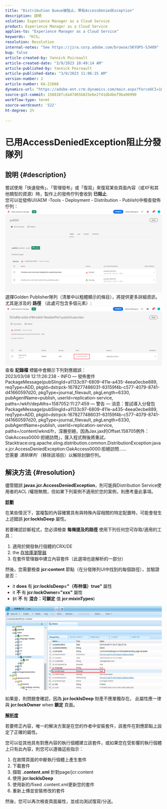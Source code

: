 ```yaml
---
title: "Distribution Queue被阻止，帶有AccessDeniedException"
description: 說明
solution: Experience Manager as a Cloud Service
product: Experience Manager as a Cloud Service
applies-to: "Experience Manager as a Cloud Service"
keywords: 「KCS」
resolution: Resolution
internal-notes: "See https://jira.corp.adobe.com/browse/SKYOPS-53409"
bug: false
article-created-by: Yannick Poireault
article-created-date: "3/9/2023 10:49:14 AM"
article-published-by: Yannick Poireault
article-published-date: "3/9/2023 11:06:15 AM"
version-number: 2
article-number: KA-21668
dynamics-url: "https://adobe-ent.crm.dynamics.com/main.aspx?forceUCI=1&pagetype=entityrecord&etn=knowledgearticle&id=bdfc3e05-68be-ed11-83ff-6045bd0065b6"
source-git-commit: 158818fcda47d65b825e6e2f41db4bef9ba96990
workflow-type: tm+mt
source-wordcount: '522'
ht-degree: 2%

---
```


# 已用AccessDeniedException阻止分發隊列

## 說明 {#description}

嘗試使用「快速發佈」、「管理發布」或「復寫」來復寫某些頁面內容（或XF和其他類型的資源）時，製作上的發佈佇列會收到 <b>已阻止</b>.<br>您可以從發佈UI(AEM -Tools - Deployment - Distribution - Publish)中檢查發佈佇列：<br>![](assets/___c8fc3e05-68be-ed11-83ff-6045bd0065b6___.png)<br>選擇Golden Publisher隊列（清單中以粗體顯示的條目），將提供更多詳細資訊，尤其是涉及的 <b>路徑</b> （此處可包含多個元素）:<br>![](assets/___d5fc3e05-68be-ed11-83ff-6045bd0065b6___.png)<br>查看 <b>記錄檔</b> 標籤中會顯示下列對應錯誤：<br>2023/03/08 12:11:26:238 - INFO — 發佈套件PackageMessage(pubSlingId=a1133c97-6809-411e-a435-4eea0ecbe889, reqType=ADD, pkgId=dstrpck-1678277486031-63159f4b-c577-4079-8741-d41660597d20, pkgType=journal_filevault, pkgLength=6330, pubAgentName=publish, userId=replication-service, paths=/wkfr/depAths=1587052:11:27:459 — 警告 — 消息：嘗試導入分發包PackageMessage(pubSlingId=a1133c97-6809-411e-a435-4eea0ecbe889, reqType=ADD, pkgId=dstrpck-1678277486031-63159f4b-c577-4079-8741-d41660597d20, pkgType=journal_filevault, pkgLength=6330, pubAgentName=publish, userId=replication-service, paths=/content/wknd/fr，深層拒絕，因為Jax.jax的Offset.158705例外：OakAccess0000:拒絕訪問」，匯入程式稍後將重試，Stacktrace:org.apache.sling.distribution.common.DistributionException:javax.jcr.AccessDeniedException:OakAccess0000:拒絕訪問……<br>您需要 *清除隊列* （移除該項目）以解除封鎖佇列。

## 解決方法 {#resolution}


儘管錯誤 <b>javax.jcr.AccessDeniedException</b>，則可能與Distribution Service使用者的ACL /權限無關，但如果下列案例不適用於您的案例，則應考量此事項。



<u><b>診斷</b></u>

在某些情況下，當複製的內容確實具有與特殊內容相關的特定配置時，可能會發生上述錯誤 <b>jcr:lockIsDeep</b> 屬性。

若要確認診斷程式，您必須檢查 <b>每條提及的路徑</b> 使用下列任何您可存取/適用的工具：

1. 適用於開發執行個體的CRX/DE
2. the [存放庫瀏覽器](https://experienceleague.adobe.com/docs/experience-manager-cloud-service/content/implementing/developer-tools/repository-browser.html?lang=zh-Hant)
3. 在套件管理器中建立內容套件（此選項也是解析的一部分）


然後，您需要檢查 <b>jcr:content</b> 節點（在分發隊列UI中找到的每個路徑），並驗證是否：

- it <b>does </b>有 <b>jcr:lockIsDeep=&quot;（布林值）true&quot;</b> 屬性
- it <b>不 </b>有 <b>jcr:lockOwner=&quot;xxx&quot;</b> 屬性
- <b>(</b>it <b>不</b> 有 <b>混合：可鎖定</b> 值 <b>jcr:mixinTypes</b>)


![](assets/e5fb7aa2-d8bd-ed11-83ff-6045bd0065b6.png)

如果是，則問題會確認，因為 <b>jcr:lockIsDeep</b> 財產不應單獨存在。 此屬性應一律與 <b>jcr:lockOwner</b> when <b>鎖定</b> 頁面。



<u><b>解析度</b></u>

若要修正內容，唯一的解決方案是在您的作者中安裝套件，該套件在對應節點上設定了正確的屬性。

您可以從其他具有對應內容的執行個體建立該套件，或如果您在受影響的執行個體上只有此內容，則您可以遵循這些指示：

1. 在故障頁面的中斷執行個體上產生套件
2. 下載套件
3. 擷取 <b>.content.xml</b> 針對page/jcr:content
4. 使用 <b>jcr:lockIsDeep</b>
5. 使用新的/fixed .content.xml更新您的套件
6. 重新上傳並安裝修改的套件


然後，您可以再次檢查頁面屬性，並成功測試復寫/分送。
